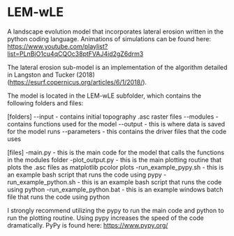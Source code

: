 # LEM-wLE
A landscape evolution model that incorporates lateral erosion written in the python coding language. Animations of simulations can be found here: https://www.youtube.com/playlist?list=PLnBjO1cu4qCQOc38ptFVAJ4id2gZ6drm3

The lateral erosion sub-model is an implementation of the algorithm detailed in Langston and Tucker (2018) (https://esurf.copernicus.org/articles/6/1/2018/). 

The model is located in the LEM-wLE subfolder, which contains the following folders and files:

[folders]
--input - contains initial topography .asc raster files 
--modules - contains functions used for the model
--output - this is where data is saved for the model runs
--parameters - this contains the driver files that the code uses

[files]
-main.py - this is the main code for the model that calls the functions in the modules folder
-plot_output.py - this is the main plotting routine that plots the .asc files as matplotlib pcolor plots
-run_example_pypy.sh - this is an example bash script that runs the code using pypy
-run_example_python.sh - this is an example bash script that runs the code using python
-run_example_python.bat - this is an example windows batch file that runs the code using python

I strongly recommend utilizing the pypy to run the main code and python to run the plotting routine. Using pypy increases the speed of the code dramatically. PyPy is found here: https://www.pypy.org/
